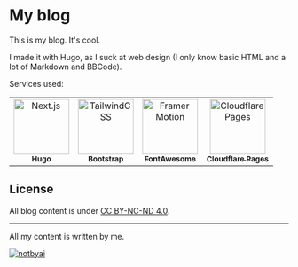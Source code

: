 # My blog

This is my blog. It's cool.

I made it with Hugo, as I suck at web design (I only know basic HTML and a lot of Markdown and BBCode).

Services used:
<table>
  <tr>
    <td align="center">
        <a href="https://gohugo.io/" target="_blank" rel="noopener noreferrer">
            <img src="https://asterisk.is-from.space/r/hugo-color.svg" width="100px;" alt="Next.js"/>
            <br/>
            <sub>
                <b>Hugo</b>
            </sub>
        </a>
        <br/>
    </td>
    <td align="center">
        <a href="https://getbootstrap.com/" target="_blank" rel="noopener noreferrer">
            <img src="https://asterisk.is-from.space/r/bootstrap-color.svg" width="100px;" alt="TailwindCSS"/>
            <br/>
            <sub>
                <b>Bootstrap</b>
            </sub>
        </a>
        <br/>
    </td>
    <td align="center">
        <a href="https://fontawesome.com/" target="_blank" rel="noopener noreferrer">
            <img src="https://asterisk.is-from.space/r/fontawesome-color.svg" width="100px;" alt="Framer Motion"/>
            <br/>
            <sub>
                <b>FontAwesome</b>
            </sub>
        </a>
        <br/>
    </td>
    <td align="center">
        <a href="https://pages.cloudflare.com/" target="_blank" rel="noopener noreferrer">
            <img src="https://asterisk.is-from.space/r/cloudflare-color.svg" width="100px;" alt="Cloudflare Pages"/>
            <br/>
            <sub>
                <b>Cloudflare Pages</b>
            </sub>
        </a>
        <br/>
    </td>
  </tr>
</table>

## License

All blog content is under [CC BY-NC-ND 4.0](https://creativecommons.org/licenses/by-nc-nd/4.0/deed.en).

------

All my content is written by me.

[![notbyai](https://asterisk.is-from.space/r/human.png)](https://notbyai.fyi)
